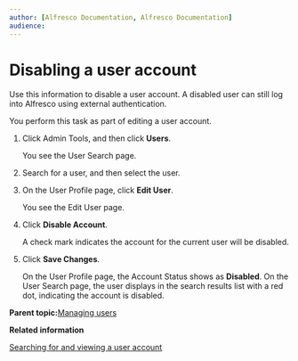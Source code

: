 ```yaml
---
author: [Alfresco Documentation, Alfresco Documentation]
audience: 
---
```


# Disabling a user account

Use this information to disable a user account. A disabled user can still log into Alfresco using external authentication.

You perform this task as part of editing a user account.

1.  Click Admin Tools, and then click **Users**.

    You see the User Search page.

2.  Search for a user, and then select the user.

3.  On the User Profile page, click **Edit User**.

    You see the Edit User page.

4.  Click **Disable Account**.

    A check mark indicates the account for the current user will be disabled.

5.  Click **Save Changes**.

    On the User Profile page, the Account Status shows as **Disabled**. On the User Search page, the user displays in the search results list with a red dot, indicating the account is disabled.


**Parent topic:**[Managing users](../concepts/admintools-users-intro.md)

**Related information**  


[Searching for and viewing a user account](admintools-user-view.md)

